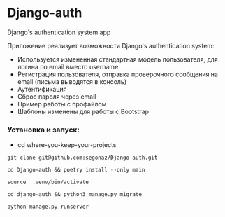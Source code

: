 # Django-auth
Django's authentication system app

Приложение реализует возможности Django's authentication system:
* Используется измененная стандартная модель пользователя, для логина по email вместо username
* Регистрация пользователя, отправка проверочного сообщения на email (письма выводятся в консоль)
* Аутентификация
* Сброс пароля через email
* Пример работы с профайлом
* Шаблоны изменены для работы c Bootstrap

### Установка и запуск:
- cd where-you-keep-your-projects

```shell
git clone git@github.com:segonaz/Django-auth.git
```
```shell
cd Django-auth && poetry install --only main
```
```shell 
source  .venv/bin/activate
```
```shell 
cd django-auth && python3 manage.py migrate
```
```shell 
python manage.py runserver
```
